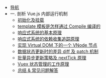 - [导航]()
- 一. 剖析 Vue.js 内部运行机制
    * [初始化及挂载](vueper/1)
    * [template 模板是怎样通过 Compile 编译的](vueper/2)
    * [响应式系统的基本原理](vueper/4)
    * [响应式系统的依赖收集追踪原理](vueper/3)
    * [实现 Virtual DOM 下的一个 VNode 节点](vueper/7)
    * [数据状态更新时的差异 diff 及 patch 机制](vueper/6)
    * [批量异步更新策略及 nextTick 原理](vueper/5)
    * [Vuex 状态管理的工作原理](vueper/8)
    * [总结 & 常见问题解答](vueper/9)
